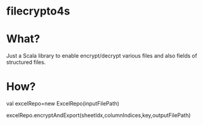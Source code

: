 # filecrypto4s
# What?
Just a Scala library to enable encrypt/decrypt various files and also fields of structured files.
# How?
val excelRepo=new ExcelRepo(inputFilePath)

excelRepo.encryptAndExport(sheetIdx,columnIndices,key,outputFilePath)
